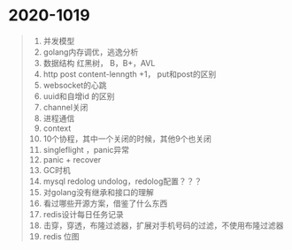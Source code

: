 # 2020-1019

> 1. 并发模型
> 2. golang内存调优，逃逸分析
> 3. 数据结构 红黑树， B，B+，AVL
> 4. http post content-lenngth +1， put和post的区别
> 5. websocket的心跳
> 6. uuid和自增id 的区别
> 7. channel关闭
> 8. 进程通信
> 9. context
> 10. 10个协程，其中一个关闭的时候，其他9个也关闭
> 11. singleflight ，panic异常
> 12. panic + recover
> 13. GC时机
> 14. mysql redolog  undolog，redolog配置？？？
> 15. 对golang没有继承和接口的理解
> 16. 看过哪些开源方案，借鉴了什么东西
> 17. redis设计每日任务记录
> 18. 击穿，穿透，布隆过滤器，扩展对手机号码的过滤，不使用布隆过滤器
> 19. redis 位图



